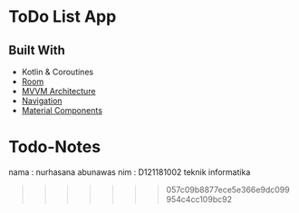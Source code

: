 
# ToDo List App


## Built With

* Kotlin & Coroutines
* [Room](https://developer.android.com/topic/libraries/architecture/room)
* [MVVM Architecture](https://developer.android.com/jetpack/docs/guide)
* [Navigation](https://developer.android.com/guide/navigation)
* [Material Components](https://material.io/components)

# Todo-Notes
nama : nurhasana abunawas
nim : D121181002
teknik informatika
>>>>>>> 057c09b8877ece5e366e9dc099954c4cc109bc92
